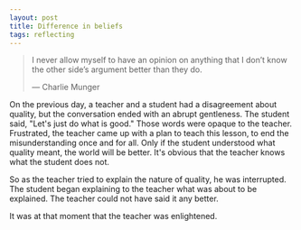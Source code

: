 ```yaml
---
layout: post
title: Difference in beliefs
tags: reflecting
---
```



> I never allow myself to have an opinion on anything that I don’t know the other side’s argument better than they do.
> 
> — Charlie Munger


On the previous day, a teacher and a student had a disagreement about quality, but the conversation ended with an abrupt gentleness. The student said, "Let's just do what is good." Those words were opaque to the teacher. Frustrated, the teacher came up with a plan to teach this lesson, to end the misunderstanding once and for all. Only if the student understood what quality meant, the world will be better. It's obvious that the teacher knows what the student does not. 

So as the teacher tried to explain the nature of quality, he was interrupted. The student began explaining to the teacher what was about to be explained. The teacher could not have said it any better.

It was at that moment that the teacher was enlightened. 






























